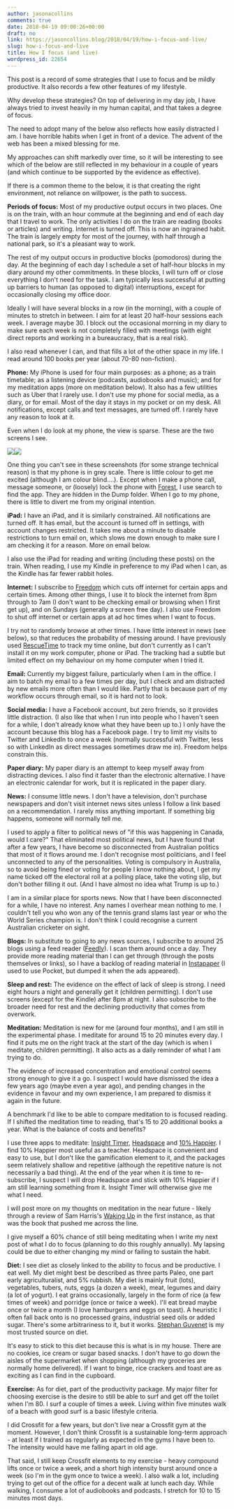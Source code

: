 ```yaml
---
author: jasonacollins
comments: true
date: 2018-04-19 09:00:26+00:00
draft: no
link: https://jasoncollins.blog/2018/04/19/how-i-focus-and-live/
slug: how-i-focus-and-live
title: How I focus (and live)
wordpress_id: 22654
---
```


This post is a record of some strategies that I use to focus and be mildly productive. It also records a few other features of my lifestyle.

Why develop these strategies? On top of delivering in my day job, I have always tried to invest heavily in my human capital, and that takes a degree of focus.

The need to adopt many of the below also reflects how easily distracted I am. I have horrible habits when I get in front of a device. The advent of the web has been a mixed blessing for me.

My approaches can shift markedly over time, so it will be interesting to see which of the below are still reflected in my behaviour in a couple of years (and which continue to be supported by the evidence as effective).

If there is a common theme to the below, it is that creating the right environment, not reliance on willpower, is the path to success.

**Periods of focus:** Most of my productive output occurs in two places. One is on the train, with an hour commute at the beginning and end of each day that I travel to work. The only activities I do on the train are reading (books or articles) and writing. Internet is turned off. This is now an ingrained habit. The train is largely empty for most of the journey, with half through a national park, so it's a pleasant way to work.

The rest of my output occurs in productive blocks (pomodoros) during the day. At the beginning of each day I schedule a set of half-hour blocks in my diary around my other commitments. In these blocks, I will turn off or close everything I don't need for the task. I am typically less successful at putting up barriers to human (as opposed to digital) interruptions, except for occasionally closing my office door.

Ideally I will have several blocks in a row (in the morning), with a couple of minutes to stretch in between. I aim for at least 20 half-hour sessions each week. I average maybe 30. I block out the occasional morning in my diary to make sure each week is not completely filled with meetings (with eight direct reports and working in a bureaucracy, that is a real risk).

I also read whenever I can, and that fills a lot of the other space in my life. I read around 100 books per year (about 70-80 non-fiction).

**Phone:** My iPhone is used for four main purposes: as a phone; as a train timetable; as a listening device (podcasts, audiobooks and music); and for my meditation apps (more on meditation below). It also has a few utilities such as Uber that I rarely use. I don't use my phone for social media, as a diary, or for email. Most of the day it stays in my pocket or on my desk. All notifications, except calls and text messages, are turned off. I rarely have any reason to look at it.

Even when I do look at my phone, the view is sparse. These are the two screens I see.

![](/img/mobile1.png)![](/img/mobile2.png)

One thing you can't see in these screenshots (for some strange technical reason) is that my phone is in grey scale. There is little colour to get me excited (although I am colour blind....). Except when I make a phone call, message someone, or (loosely) lock the phone with [Forest](https://www.forestapp.cc), I use search to find the app. They are hidden in the Dump folder. When I go to my phone, there is little to divert me from my original intention.

**iPad:** I have an iPad, and it is similarly constrained. All notifications are turned off. It has email, but the account is turned off in settings, with account changes restricted. It takes me about a minute to disable restrictions to turn email on, which slows me down enough to make sure I am checking it for a reason. More on email below.

I also use the iPad for reading and writing (including these posts) on the train. When reading, I use my Kindle in preference to my iPad when I can, as the Kindle has far fewer rabbit holes.

**Internet:** I subscribe to [Freedom](https://freedom.to) which cuts off internet for certain apps and certain times. Among other things, I use it to block the internet from 8pm through to 7am (I don't want to be checking email or browsing when I first get up), and on Sundays (generally a screen free day). I also use Freedom to shut off internet or certain apps at ad hoc times when I want to focus.

I try not to randomly browse at other times. I have little interest in news (see below), so that reduces the probability of messing around. I have previously used [RescueTime](https://www.rescuetime.com) to track my time online, but don't currently as I can't install it on my work computer, phone or iPad. The tracking had a subtle but limited effect on my behaviour on my home computer when I tried it.

**Email:** Currently my biggest failure, particularly when I am in the office. I aim to batch my email to a few times per day, but I check and am distracted by new emails more often than I would like. Partly that is because part of my workflow occurs through email, so it is hard not to look.

**Social media:** I have a Facebook account, but zero friends, so it provides little distraction. (I also like that when I run into people who I haven't seen for a while, I don't already know what they have been up to.) I only have the account because this blog has a Facebook page. I try to limit my visits to Twitter and LinkedIn to once a week (normally successful with Twitter, less so with LinkedIn as direct messages sometimes draw me in). Freedom helps constrain this.

**Paper diary:** My paper diary is an attempt to keep myself away from distracting devices. I also find it faster than the electronic alternative. I have an electronic calendar for work, but it is replicated in the paper diary.

**News:** I consume little news. I don't have a television, don't purchase newspapers and don't visit internet news sites unless I follow a link based on a recommendation. I rarely miss anything important. If something big happens, someone will normally tell me.

I used to apply a filter to political news of "if this was happening in Canada, would I care?" That eliminated most political news, but I have found that after a few years, I have become so disconnected from Australian politics that most of it flows around me. I don't recognise most politicians, and I feel unconnected to any of the personalities. Voting is compulsory in Australia, so to avoid being fined or voting for people I know nothing about, I get my name ticked off the electoral roll at a polling place, take the voting slip, but don't bother filling it out. (And I have almost no idea what Trump is up to.)

I am in a similar place for sports news. Now that I have been disconnected for a while, I have no interest. Any names I overhear mean nothing to me. I couldn't tell you who won any of the tennis grand slams last year or who the World Series champion is. I don't think I could recognise a current Australian cricketer on sight.

**Blogs:** In substitute to going to any news sources, I subscribe to around 25 blogs using a feed reader ([Feedly](https://feedly.com)). I scan them around once a day. They provide more reading material than I can get through (through the posts themselves or links), so I have a backlog of reading material in [Instapaper](https://www.instapaper.com) (I used to use Pocket, but dumped it when the ads appeared).

**Sleep and rest:** The evidence on the effect of lack of sleep is strong. I need eight hours a night and generally get it (children permitting). I don't use screens (except for the Kindle) after 8pm at night. I also subscribe to the broader need for rest and the declining productivity that comes from overwork.

**Meditation:** Meditation is new for me (around four months), and I am still in the experimental phase. I meditate for around 15 to 20 minutes every day. I find it puts me on the right track at the start of the day (which is when I meditate, children permitting). It also acts as a daily reminder of what I am trying to do.

The evidence of increased concentration and emotional control seems strong enough to give it a go. I suspect I would have dismissed the idea a few years ago (maybe even a year ago), and pending changes in the evidence in favour and my own experience, I am prepared to dismiss it again in the future.

A benchmark I'd like to be able to compare meditation to is focused reading. If I shifted the meditation time to reading, that's 15 to 20 additional books a year. What is the balance of costs and benefits?

I use three apps to meditate: [Insight Timer](https://insighttimer.com), [Headspace](https://www.headspace.com/headspace-meditation-app) and [10% Happier](http://www.10percenthappier.com). I find 10% Happier most useful as a teacher. Headspace is convenient and easy to use, but I don't like the gamification element to it, and the packages seem relatively shallow and repetitive (although the repetitive nature is not necessarily a bad thing). At the end of the year when it is time to re-subscribe, I suspect I will drop Headspace and stick with 10% Happier if I am still learning something from it. Insight Timer will otherwise give me what I need.

I will post more on my thoughts on meditation in the near future - likely through a review of Sam Harris's [Waking Up](https://amzn.to/2H6wpmN) in the first instance, as that was the book that pushed me across the line.

I give myself a 60% chance of still being meditating when I write my next post of what I do to focus (planning to do this roughly annually). My lapsing could be due to either changing my mind or failing to sustain the habit.

**Diet:** I see diet as closely linked to the ability to focus and be productive. I eat well. My diet might best be described as three parts Paleo, one part early agriculturalist, and 5% rubbish. My diet is mainly fruit (lots), vegetables, tubers, nuts, eggs (a dozen a week), meat, legumes and dairy (a lot of yogurt). I eat grains occasionally, largely in the form of rice (a few times of week) and porridge (once or twice a week). I'll eat bread maybe once or twice a month (I love hamburgers and eggs on toast). A heuristic I often fall back onto is no processed grains, industrial seed oils or added sugar. There's some arbitrariness to it, but it works. [Stephan Guyenet](http://www.stephanguyenet.com) is my most trusted source on diet.

It's easy to stick to this diet because this is what is in my house. There are no cookies, ice cream or sugar based snacks. I don't have to go down the aisles of the supermarket when shopping (although my groceries are normally home delivered). If I want to binge, rice crackers and toast are as exciting as I can find in the cupboard.

**Exercise:** As for diet, part of the productivity package. My major filter for choosing exercise is the desire to still be able to surf and get off the toilet when I'm 80. I surf a couple of times a week. Living within five minutes walk of a beach with good surf is a basic lifestyle criteria.

I did Crossfit for a few years, but don't live near a Crossfit gym at the moment. However, I don't think Crossfit is a sustainable long-term approach - at least if I trained as regularly as expected in the gyms I have been to. The intensity would have me falling apart in old age.

That said, I still keep Crossfit elements to my exercise - heavy compound lifts once or twice a week, and a short high intensity burst around once a week (so I'm in the gym once to twice a week). I also walk a lot, including trying to get out of the office for a decent walk at lunch each day. While walking, I consume a lot of audiobooks and podcasts. I stretch for 10 to 15 minutes most days.
